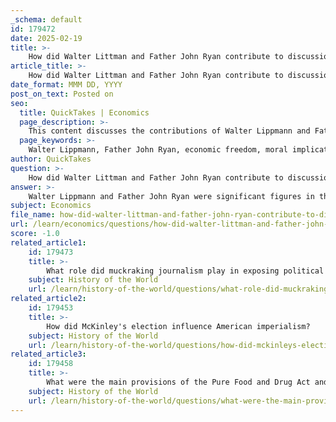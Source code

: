 ```yaml
---
_schema: default
id: 179472
date: 2025-02-19
title: >-
    How did Walter Littman and Father John Ryan contribute to discussions on economic freedom and moral implications?
article_title: >-
    How did Walter Littman and Father John Ryan contribute to discussions on economic freedom and moral implications?
date_format: MMM DD, YYYY
post_on_text: Posted on
seo:
  title: QuickTakes | Economics
  page_description: >-
    This content discusses the contributions of Walter Lippmann and Father John Ryan to the discourse on economic freedom and its moral implications, highlighting their perspectives on wealth inequality and the necessity of a living wage during the Progressive Era.
  page_keywords: >-
    Walter Lippmann, Father John Ryan, economic freedom, moral implications, Progressive Era, wealth inequality, living wage, social justice, equity, economic rights, consumer society, moral responsibility, decent standard of living
author: QuickTakes
question: >-
    How did Walter Littman and Father John Ryan contribute to discussions on economic freedom and moral implications?
answer: >-
    Walter Lippmann and Father John Ryan were significant figures in the discussions surrounding economic freedom and its moral implications during the Progressive Era, particularly in relation to wealth inequality and the concept of a living wage.\n\n### Walter Lippmann's Contributions\nWalter Lippmann was a prominent journalist and social commentator who provided critical observations about American society during a time of rapid industrialization and economic change. He highlighted the growing awareness among workers regarding wealth inequality and the disparity in financial freedom. Lippmann's writings often reflected the public consciousness, addressing issues such as the American standard of living and the adequacy of wages in relation to the cost of living. His commentary helped to frame the debate around economic freedom, emphasizing the need for individuals to have the ability to control their economic resources and make informed choices in a consumer-driven society.\n\n### Father John Ryan's Contributions\nFather John Ryan, a Catholic priest and social reformer, took a more explicitly moral stance on economic issues. He argued that the right to a living wage was not merely an economic concern but a moral imperative. In his influential work, "A Living Wage," Ryan outlined the necessity for wages that would allow individuals to achieve a decent standard of living. He posited that the existence of wealth inequality and poverty represented a moral failing of society, suggesting that it was the responsibility of the community to ensure that all individuals could participate fully in the economic life of the nation. Ryan's advocacy for a living wage was rooted in broader concerns about social justice and equity, reflecting the moral dimensions of economic freedom.\n\n### Intersection of Economic Freedom and Moral Considerations\nBoth Lippmann and Ryan contributed to a nuanced understanding of economic freedom that encompassed not only the ability to engage in voluntary transactions but also the ethical implications of wealth distribution and labor rights. Their discussions highlighted the importance of ensuring that economic systems allowed for fair wages and decent living conditions, thereby fostering a society where all individuals could thrive.\n\nIn summary, Lippmann's observations and Ryan's moral arguments collectively enriched the discourse on economic freedom during the Progressive Era, emphasizing the need for a balance between individual economic rights and the moral responsibilities of society to address wealth inequality and ensure a living wage for all.
subject: Economics
file_name: how-did-walter-littman-and-father-john-ryan-contribute-to-discussions-on-economic-freedom-and-moral-implications.md
url: /learn/economics/questions/how-did-walter-littman-and-father-john-ryan-contribute-to-discussions-on-economic-freedom-and-moral-implications
score: -1.0
related_article1:
    id: 179473
    title: >-
        What role did muckraking journalism play in exposing political corruption, and what were the legislative responses?
    subject: History of the World
    url: /learn/history-of-the-world/questions/what-role-did-muckraking-journalism-play-in-exposing-political-corruption-and-what-were-the-legislative-responses
related_article2:
    id: 179453
    title: >-
        How did McKinley's election influence American imperialism?
    subject: History of the World
    url: /learn/history-of-the-world/questions/how-did-mckinleys-election-influence-american-imperialism
related_article3:
    id: 179458
    title: >-
        What were the main provisions of the Pure Food and Drug Act and the Meat Inspection Act?
    subject: History of the World
    url: /learn/history-of-the-world/questions/what-were-the-main-provisions-of-the-pure-food-and-drug-act-and-the-meat-inspection-act
---
```


&nbsp;